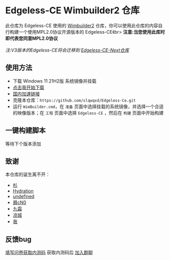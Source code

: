# Edgeless-CE Wimbuilder2 仓库
此仓库为 Edgeless-CE 使用的 [Wimbuilder2](https://github.com/slorelee/wimbuilder2) 仓库，你可以使用此仓库的内容自行构建一个使用MPL2.0协议开源版本的 Edgeless-CE《br>
**注意:当您使用此库时即代表您同意MPL2.0协议**<br><br>
_注:V3版本的Edgeless-CE将会迁移到 [Edgeless-CE-Next仓库](https://github.com/slqwqxd/Edgeless-CE-NEXT)_

## 使用方法
* 下载 Windows 11 21H2版 系统镜像并挂载
* [点击我开始下载](https://onemanager-one-virid.vercel.app/main/os/zh-cn_windows_11_business_editions_updated_june_2022_x64_dvd_0b165f6d.iso)
* [国内加速链接](https://slqwqsoft-my.sharepoint.com/:u:/g/personal/we_slqwqsoft_onmicrosoft_com/EbyQz5YiW6NAp1-XpCYHO7oB4mIxmiZBZ8hJQ98yf-LAsg?e=s5ysPk)
* 克隆本仓库：`https://github.com/slqwqxd/Edgeless-Ce.git`
* 运行 `WimBuilder.cmd`，在 `准备` 页面中选择挂载的系统镜像，并选择一个合适的映像版本；在 `工程` 页面中选择 `Edgeless-CE` ，然后在 `构建` 页面中开始构建

## 一键构建脚本
等待下个版本添加

## 致谢
本仓库的诞生离不开：
* [杉](https://github.com/834772509)
* [Hydration](https://github.com/hydrati)
* [undefined](https://github.com/undefined-ux)
* [屑cN0](https://github.com/Cnotech)
* [九霜](https://github.com/littlepai114514)
* [凉城](https://github.com/lcdl6)
* [我](https://github.com/slqwqxd)

## 反馈bug
[填写问卷获取内测码](https://www.wjx.cn/vm/QAJUmGm.aspx)
获取内测码后
[加入群聊](https://jq.qq.com/?_wv=1027&k=mQLo2rRU)
